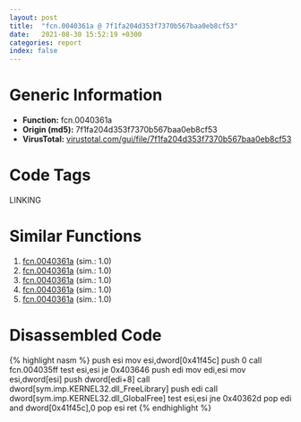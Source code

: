 ```yaml
---
layout: post
title:  "fcn.0040361a @ 7f1fa204d353f7370b567baa0eb8cf53"
date:   2021-08-30 15:52:19 +0300
categories: report
index: false
---
```


# Generic Information
- **Function:** fcn.0040361a
- **Origin (md5):** 7f1fa204d353f7370b567baa0eb8cf53
- **VirusTotal:** [virustotal.com/gui/file/7f1fa204d353f7370b567baa0eb8cf53][virustotal_ref]

# Code Tags
<span class="tag" id="LINKING">LINKING</span>


# Similar Functions

1. [fcn.0040361a][similar_1_ref] (sim.: 1.0)
2. [fcn.0040361a][similar_2_ref] (sim.: 1.0)
3. [fcn.0040361a][similar_3_ref] (sim.: 1.0)
4. [fcn.0040361a][similar_4_ref] (sim.: 1.0)
5. [fcn.0040361a][similar_5_ref] (sim.: 1.0)


# Disassembled Code

{% highlight nasm %}
push esi
mov esi,dword[0x41f45c]
push 0
call fcn.004035ff
test esi,esi
je 0x403646
push edi
mov edi,esi
mov esi,dword[esi]
push dword[edi+8]
call dword[sym.imp.KERNEL32.dll_FreeLibrary]
push edi
call dword[sym.imp.KERNEL32.dll_GlobalFree]
test esi,esi
jne 0x40362d
pop edi
and dword[0x41f45c],0
pop esi
ret 
{% endhighlight %}


[similar_1_ref]: /report/fcn.0040361a@cce7ba37a5ac487b09e8c8d292223615
[similar_2_ref]: /report/fcn.0040361a@024d69b3dfb503973cce5c1700f282aa
[similar_3_ref]: /report/fcn.0040361a@50dd9b171f3df06f8ac5a3a1a47f5721
[similar_4_ref]: /report/fcn.0040361a@c7fe682f7c7558c7fdd843d82131ec2a
[similar_5_ref]: /report/fcn.0040361a@983fe9598b69120a048e4bbfe8d8764c
[virustotal_ref]: https://www.virustotal.com/gui/file/7f1fa204d353f7370b567baa0eb8cf53